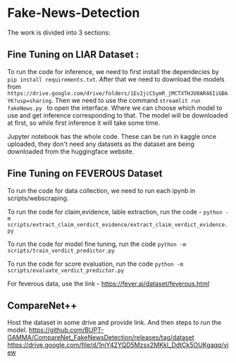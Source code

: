 # Fake-News-Detection

The work is divided into 3 sections:

## Fine Tuning on LIAR Dataset : 

To run the code for inference, we need to first install the dependecies by  `pip install requirements.txt`. After that we need to download the models from `https://drive.google.com/drive/folders/1Ev2jcCSymR_jMCTXTHJU0AR46IiGBkYK?usp=sharing`. Then we need to use the command `streamlit run fakeNews.py ` to open the interface. Where we can choose which model to use and get inference corresponding to that. The model will be downloaded at first, so while first inference it will take some time. 

Jupyter notebook has the whole code. These can be run in kaggle once uploaded, they don't need any datasets as the dataset are being downloaded from the huggingface website. 


## Fine Tuning on FEVEROUS Dataset
    
To run the code for data collection, we need to run each ipynb in scripts/webscraping.

To run the code for claim,evidence, lable extraction, run the code - `python -m scripts/extract_claim_verdict_evidence/extract_claim_verdict_evidence.py` 

To run the code for model fine tuning, run the code `python -m scripts/train_verdict_predictor.py`

To run the code for score evaluation, run the code   `python -m scripts/evaluate_verdict_predictor.py`

For feverous data, use the link - https://fever.ai/dataset/feverous.html 
    
    
## CompareNet++
Host the dataset in some drive and provide link. And then steps to run the model.
https://github.com/BUPT-GAMMA/CompareNet_FakeNewsDetection/releases/tag/dataset
https://drive.google.com/file/d/1njY42YQD5Mzsx2MKkI_DdtCk5OUKgaqq/view



















